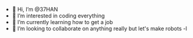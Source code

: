 - 👋 Hi, I’m @37HAN
- 👀 I’m interested in coding everything
- 🌱 I’m currently learning how to get a job
- 💞️ I’m looking to collaborate on anything really but let's make robots
-l

<!---
37HAN/37HAN is a ✨ special ✨ repository because its `README.md` (this file) appears on your GitHub profile.
You can click the Preview link to take a look at your changes.
--->
